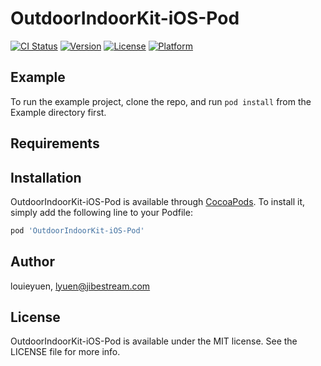 # OutdoorIndoorKit-iOS-Pod

[![CI Status](https://img.shields.io/travis/louieyuen/OutdoorIndoorKit-iOS-Pod.svg?style=flat)](https://travis-ci.org/louieyuen/OutdoorIndoorKit-iOS-Pod)
[![Version](https://img.shields.io/cocoapods/v/OutdoorIndoorKit-iOS-Pod.svg?style=flat)](https://cocoapods.org/pods/OutdoorIndoorKit-iOS-Pod)
[![License](https://img.shields.io/cocoapods/l/OutdoorIndoorKit-iOS-Pod.svg?style=flat)](https://cocoapods.org/pods/OutdoorIndoorKit-iOS-Pod)
[![Platform](https://img.shields.io/cocoapods/p/OutdoorIndoorKit-iOS-Pod.svg?style=flat)](https://cocoapods.org/pods/OutdoorIndoorKit-iOS-Pod)

## Example

To run the example project, clone the repo, and run `pod install` from the Example directory first.

## Requirements

## Installation

OutdoorIndoorKit-iOS-Pod is available through [CocoaPods](https://cocoapods.org). To install
it, simply add the following line to your Podfile:

```ruby
pod 'OutdoorIndoorKit-iOS-Pod'
```

## Author

louieyuen, lyuen@jibestream.com

## License

OutdoorIndoorKit-iOS-Pod is available under the MIT license. See the LICENSE file for more info.
